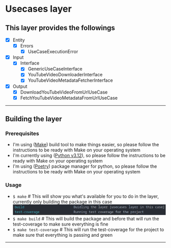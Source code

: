 # Usecases layer

## This layer provides the followings

- [X] Entity
  - [X] Errors
    - [X] UseCaseExecutionError

- [X] Input
  - [X] Interface
    - [X] GenericUseCaseInterface
    - [X] YouTubeVideoDownloaderInterface
    - [X] YouTubeVideoMetadataFetcherInterface

- [X] Output
  - [X] DownloadYouTubeVideoFromUrlUseCase
  - [X] FetchYouTubeVideoMetadataFromUrlUseCase

---

## Building the layer

### Prerequisites

- I'm using ([Make](https://www.gnu.org/software/make/)) build tool to make things easier, so please follow the instructions to be ready with Make on your operating system
- I'm currently using ([Python v3.12](https://www.python.org/)), so please follow the instructions to be ready with Make on your operating system
- I'm using ([Poetry](https://python-poetry.org/)) package manager for python, so please follow the instructions to be ready with Make on your operating system

### Usage

- `$ make` # This will show you what's available for you to do in the layer, currently only building the package in this case
![make options](resources/images/make_options.png)
- `$ make build` # This will build the package and before that will run the test-coverage to make sure everything is fine
- `$ make test-coverage` # This will run the test-coverage for the project to make sure that everything is passing and green

---
